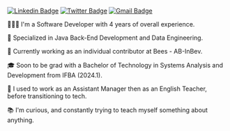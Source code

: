[![Linkedin Badge](https://img.shields.io/badge/-LinkedIn-blue?style=flat-square&logo=Linkedin&&target=_blanklogoColor=white&link=https://www.linkedin.com/in/vitoremanueldev/)](https://www.linkedin.com/in/vitoremanueldev/)
  [![Twitter Badge](https://img.shields.io/badge/-Twitter-1ca0f1?style=flat-square&labelColor=1ca0f1&target=_blank&logo=twitter&logoColor=white&link=https://twitter.com/vitoremanueldev)](https://twitter.com/vitoremanueldev)
  [![Gmail Badge](https://img.shields.io/badge/-Gmail-c14438?style=flat-square&logo=Gmail&logoColor=white&link=mailto:veslima3@gmail.com.br)](mailto:veslima3@gmail.com.br)
<!--<a href="https://vitoremanueldev.medium.com/" target="_blank"> <img src="https://img.shields.io/badge/medium-black?&style=flat-square&logo=medium&logoColor=white" alt="medium"> </a> -->


🧑🏾‍💻 I'm a Software Developer with 4 years of overall experience.

🧰 Specialized in Java Back-End Development and Data Engineering. 

🎯 Currently working as an individual contributor at Bees - AB-InBev. 

🎓 Soon to be grad with a Bachelor of Technology in Systems Analysis and Development from IFBA (2024.1).

💼 I used to work as an Assistant Manager then as an English Teacher, before transitioning to tech.

📚 I'm curious, and constantly trying to teach myself something about anything.


  
